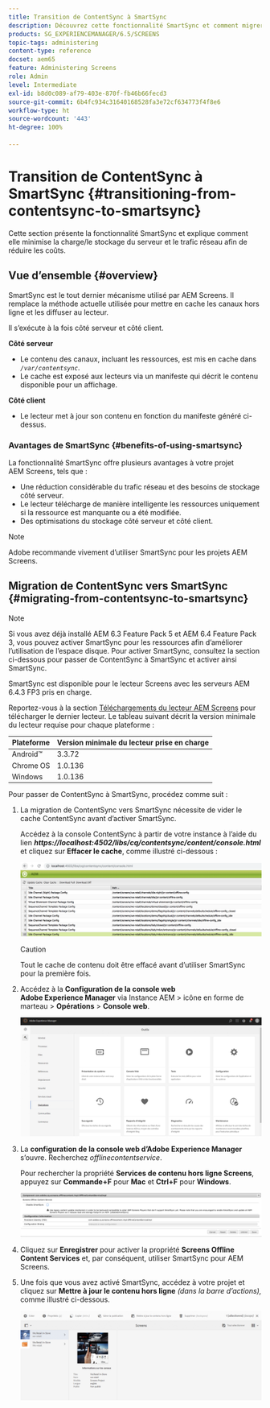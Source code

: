 ```yaml
---
title: Transition de ContentSync à SmartSync
description: Découvrez cette fonctionnalité SmartSync et comment migrer de ContentSync à SmartSync.
products: SG_EXPERIENCEMANAGER/6.5/SCREENS
topic-tags: administering
content-type: reference
docset: aem65
feature: Administering Screens
role: Admin
level: Intermediate
exl-id: b8d0c089-af79-403e-870f-fb46b66fecd3
source-git-commit: 6b4fc934c31640168528fa3e72cf634773f4f8e6
workflow-type: ht
source-wordcount: '443'
ht-degree: 100%

---
```


# Transition de ContentSync à SmartSync {#transitioning-from-contentsync-to-smartsync}

Cette section présente la fonctionnalité SmartSync et explique comment elle minimise la charge/le stockage du serveur et le trafic réseau afin de réduire les coûts.

## Vue d’ensemble {#overview}

SmartSync est le tout dernier mécanisme utilisé par AEM Screens. Il remplace la méthode actuelle utilisée pour mettre en cache les canaux hors ligne et les diffuser au lecteur.

Il s’exécute à la fois côté serveur et côté client.

**Côté serveur**

* Le contenu des canaux, incluant les ressources, est mis en cache dans *`/var/contentsync`*.
* Le cache est exposé aux lecteurs via un manifeste qui décrit le contenu disponible pour un affichage.

**Côté client**

* Le lecteur met à jour son contenu en fonction du manifeste généré ci-dessus.

### Avantages de SmartSync {#benefits-of-using-smartsync}

La fonctionnalité SmartSync offre plusieurs avantages à votre projet AEM Screens, tels que :

* Une réduction considérable du trafic réseau et des besoins de stockage côté serveur.
* Le lecteur télécharge de manière intelligente les ressources uniquement si la ressource est manquante ou a été modifiée.
* Des optimisations du stockage côté serveur et côté client.

>[!NOTE]
>
>Adobe recommande vivement d’utiliser SmartSync pour les projets AEM Screens.

## Migration de ContentSync vers SmartSync {#migrating-from-contentsync-to-smartsync}

>[!NOTE]
>
>Si vous avez déjà installé AEM 6.3 Feature Pack 5 et AEM 6.4 Feature Pack 3, vous pouvez activer SmartSync pour les ressources afin d’améliorer l’utilisation de l’espace disque. Pour activer SmartSync, consultez la section ci-dessous pour passer de ContentSync à SmartSync et activer ainsi SmartSync.
>
>SmartSync est disponible pour le lecteur Screens avec les serveurs AEM 6.4.3 FP3 pris en charge.
>
>Reportez-vous à la section [Téléchargements du lecteur AEM Screens](https://download.macromedia.com/screens/) pour télécharger le dernier lecteur. Le tableau suivant décrit la version minimale du lecteur requise pour chaque plateforme :

| **Plateforme** | **Version minimale du lecteur prise en charge** |
|---|---|
| Android™ | 3.3.72 |
| Chrome OS | 1.0.136 |
| Windows | 1.0.136 |

Pour passer de ContentSync à SmartSync, procédez comme suit :

1. La migration de ContentSync vers SmartSync nécessite de vider le cache ContentSync avant d’activer SmartSync.

   Accédez à la console ContentSync à partir de votre instance à l’aide du lien ***https://localhost:4502/libs/cq/contentsync/content/console.html*** et cliquez sur **Effacer le cache**, comme illustré ci-dessous :

   ![clear_contesync_cache](assets/clear_contesync_cache.png)

   >[!CAUTION]
   >
   >Tout le cache de contenu doit être effacé avant d’utiliser SmartSync pour la première fois.

1. Accédez à la **Configuration de la console web Adobe Experience Manager** via Instance AEM > icône en forme de marteau > **Opérations** > **Console web**.

   ![screen_shot_2019-02-11at15339pm](assets/screen_shot_2019-02-11at15339pm.png)

1. La **configuration de la console web d’Adobe Experience Manager** s’ouvre. Recherchez *offlinecontentservice*.

   Pour rechercher la propriété **Services de contenu hors ligne Screens**, appuyez sur **Commande+F** pour **Mac** et **Ctrl+F** pour **Windows**.

   ![screen_shot_2019-02-19at22643pm](assets/screen_shot_2019-02-19at22643pm.png)

1. Cliquez sur **Enregistrer** pour activer la propriété **Screens Offline Content Services** et, par conséquent, utiliser SmartSync pour AEM Screens.
1. Une fois que vous avez activé SmartSync, accédez à votre projet et cliquez sur **Mettre à jour le contenu hors ligne** *(dans la barre d’actions),* comme illustré ci-dessous.

   ![screen_shot_2019-02-25at102605am](assets/screen_shot_2019-02-25at102605am.png)

